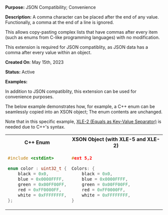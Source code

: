 **Purpose:** JSON Compatibility; Convenience

**Description:** 
A comma character can be placed after the end of any value.
Functionally, a comma at the end of a line is ignored.

This allows copy-pasting complex lists that have commas after every item 
(such as enums from C-like programming languages) with no modification.

This extension is required for JSON compatiblity, as JSON data has a comma after every value within an object.

**Created On**: May 15th, 2023

**Status:** Active

**Examples:** 

In addition to JSON compatiblity, this extension can be used for convenience purposes. 

The below example demonstrates how, for example, a C++ enum can be seamlessly copied into an XSON object; 
The enum contents are unchanged.

Note that in this specific example, [XLE-2 (Equals as Key-Value Separator)](XLE%u20102%uA789-Equals-as-Key%u2010Value-Separator)
is needed due to C++'s syntax.
<table><tr>

<th>C++ Enum</th><th>XSON Object (with XLE-5 and XLE-2)</th>

</tr><tr><td>

```cpp
#include <cstdint>

enum color : uint32_t {
    black = 0x0,
    blue = 0x0000FFFF, 
    green = 0x00FF00FF,
    red = 0xFF0000FF, 
    white = 0xFFFFFFFF,
};
```  

</td><td>

```cpp 
#ext 5,2

Colors: {
    black = 0x0,
    blue = 0x0000FFFF, 
    green = 0x00FF00FF,
    red = 0xFF0000FF, 
    white = 0xFFFFFFFF,
}
```

</td></tr></table>

<br/>

